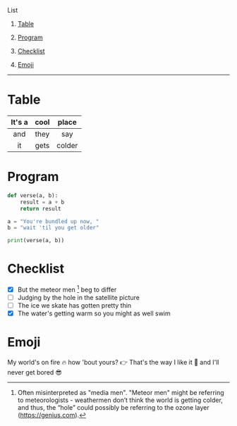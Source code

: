 List

1. [Table](#table)

2. [Program](#program)

3. [Checklist](#checklist)

4. [Emoji](#emoji)

--------------------------------------------------------------------------------------------------------------------------------------

# Table

| It's a | cool | place |
|:-----:|:-----:|:-----:|
| and  | they | say   |
| it      | gets | colder|

# Program

```py
def verse(a, b):
    result = a + b
    return result

a = "You're bundled up now, "
b = "wait 'til you get older"

print(verse(a, b))
```

# Checklist

- [x] But the meteor men [^1] beg to differ
- [ ] Judging by the hole in the satellite picture
- [ ] The ice we skate has gotten pretty thin
- [x] The water's getting warm so you might as well swim

# Emoji

My world's on fire :fire: how 'bout yours? :point_right:
That's the way I like it :100: and I'll never get bored :sunglasses:




[^1]: Often misinterpreted as "media men". "Meteor men" might be referring to meteorologists - weathermen don’t think the world is getting colder, and thus, the “hole” could possibly be referring to the ozone layer (https://genius.com).
